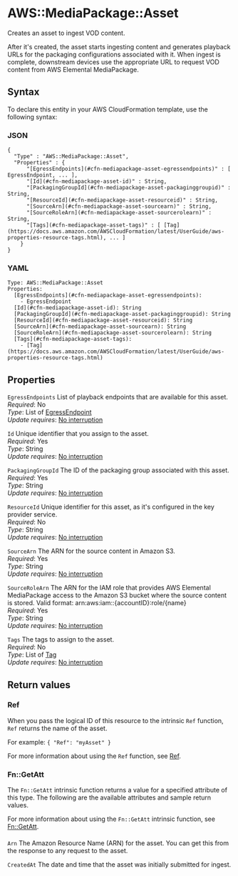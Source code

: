# AWS::MediaPackage::Asset<a name="aws-resource-mediapackage-asset"></a>

Creates an asset to ingest VOD content\.

After it's created, the asset starts ingesting content and generates playback URLs for the packaging configurations associated with it\. When ingest is complete, downstream devices use the appropriate URL to request VOD content from AWS Elemental MediaPackage\.

## Syntax<a name="aws-resource-mediapackage-asset-syntax"></a>

To declare this entity in your AWS CloudFormation template, use the following syntax:

### JSON<a name="aws-resource-mediapackage-asset-syntax.json"></a>

```
{
  "Type" : "AWS::MediaPackage::Asset",
  "Properties" : {
      "[EgressEndpoints](#cfn-mediapackage-asset-egressendpoints)" : [ EgressEndpoint, ... ],
      "[Id](#cfn-mediapackage-asset-id)" : String,
      "[PackagingGroupId](#cfn-mediapackage-asset-packaginggroupid)" : String,
      "[ResourceId](#cfn-mediapackage-asset-resourceid)" : String,
      "[SourceArn](#cfn-mediapackage-asset-sourcearn)" : String,
      "[SourceRoleArn](#cfn-mediapackage-asset-sourcerolearn)" : String,
      "[Tags](#cfn-mediapackage-asset-tags)" : [ [Tag](https://docs.aws.amazon.com/AWSCloudFormation/latest/UserGuide/aws-properties-resource-tags.html), ... ]
    }
}
```

### YAML<a name="aws-resource-mediapackage-asset-syntax.yaml"></a>

```
Type: AWS::MediaPackage::Asset
Properties: 
  [EgressEndpoints](#cfn-mediapackage-asset-egressendpoints): 
    - EgressEndpoint
  [Id](#cfn-mediapackage-asset-id): String
  [PackagingGroupId](#cfn-mediapackage-asset-packaginggroupid): String
  [ResourceId](#cfn-mediapackage-asset-resourceid): String
  [SourceArn](#cfn-mediapackage-asset-sourcearn): String
  [SourceRoleArn](#cfn-mediapackage-asset-sourcerolearn): String
  [Tags](#cfn-mediapackage-asset-tags): 
    - [Tag](https://docs.aws.amazon.com/AWSCloudFormation/latest/UserGuide/aws-properties-resource-tags.html)
```

## Properties<a name="aws-resource-mediapackage-asset-properties"></a>

`EgressEndpoints`  <a name="cfn-mediapackage-asset-egressendpoints"></a>
List of playback endpoints that are available for this asset\.  
*Required*: No  
*Type*: List of [EgressEndpoint](aws-properties-mediapackage-asset-egressendpoint.md)  
*Update requires*: [No interruption](https://docs.aws.amazon.com/AWSCloudFormation/latest/UserGuide/using-cfn-updating-stacks-update-behaviors.html#update-no-interrupt)

`Id`  <a name="cfn-mediapackage-asset-id"></a>
Unique identifier that you assign to the asset\.  
*Required*: Yes  
*Type*: String  
*Update requires*: [No interruption](https://docs.aws.amazon.com/AWSCloudFormation/latest/UserGuide/using-cfn-updating-stacks-update-behaviors.html#update-no-interrupt)

`PackagingGroupId`  <a name="cfn-mediapackage-asset-packaginggroupid"></a>
The ID of the packaging group associated with this asset\.  
*Required*: Yes  
*Type*: String  
*Update requires*: [No interruption](https://docs.aws.amazon.com/AWSCloudFormation/latest/UserGuide/using-cfn-updating-stacks-update-behaviors.html#update-no-interrupt)

`ResourceId`  <a name="cfn-mediapackage-asset-resourceid"></a>
Unique identifier for this asset, as it's configured in the key provider service\.  
*Required*: No  
*Type*: String  
*Update requires*: [No interruption](https://docs.aws.amazon.com/AWSCloudFormation/latest/UserGuide/using-cfn-updating-stacks-update-behaviors.html#update-no-interrupt)

`SourceArn`  <a name="cfn-mediapackage-asset-sourcearn"></a>
The ARN for the source content in Amazon S3\.  
*Required*: Yes  
*Type*: String  
*Update requires*: [No interruption](https://docs.aws.amazon.com/AWSCloudFormation/latest/UserGuide/using-cfn-updating-stacks-update-behaviors.html#update-no-interrupt)

`SourceRoleArn`  <a name="cfn-mediapackage-asset-sourcerolearn"></a>
The ARN for the IAM role that provides AWS Elemental MediaPackage access to the Amazon S3 bucket where the source content is stored\. Valid format: arn:aws:iam::\{accountID\}:role/\{name\}  
*Required*: Yes  
*Type*: String  
*Update requires*: [No interruption](https://docs.aws.amazon.com/AWSCloudFormation/latest/UserGuide/using-cfn-updating-stacks-update-behaviors.html#update-no-interrupt)

`Tags`  <a name="cfn-mediapackage-asset-tags"></a>
The tags to assign to the asset\.  
*Required*: No  
*Type*: List of [Tag](https://docs.aws.amazon.com/AWSCloudFormation/latest/UserGuide/aws-properties-resource-tags.html)  
*Update requires*: [No interruption](https://docs.aws.amazon.com/AWSCloudFormation/latest/UserGuide/using-cfn-updating-stacks-update-behaviors.html#update-no-interrupt)

## Return values<a name="aws-resource-mediapackage-asset-return-values"></a>

### Ref<a name="aws-resource-mediapackage-asset-return-values-ref"></a>

When you pass the logical ID of this resource to the intrinsic `Ref` function, `Ref` returns the name of the asset\.

For example: `{ "Ref": "myAsset" }`

For more information about using the `Ref` function, see [Ref](https://docs.aws.amazon.com/AWSCloudFormation/latest/UserGuide/intrinsic-function-reference-ref.html)\.

### Fn::GetAtt<a name="aws-resource-mediapackage-asset-return-values-fn--getatt"></a>

The `Fn::GetAtt` intrinsic function returns a value for a specified attribute of this type\. The following are the available attributes and sample return values\.

For more information about using the `Fn::GetAtt` intrinsic function, see [Fn::GetAtt](https://docs.aws.amazon.com/AWSCloudFormation/latest/UserGuide/intrinsic-function-reference-getatt.html)\.

#### <a name="aws-resource-mediapackage-asset-return-values-fn--getatt-fn--getatt"></a>

`Arn`  <a name="Arn-fn::getatt"></a>
The Amazon Resource Name \(ARN\) for the asset\. You can get this from the response to any request to the asset\.

`CreatedAt`  <a name="CreatedAt-fn::getatt"></a>
The date and time that the asset was initially submitted for ingest\.